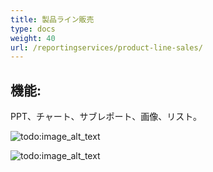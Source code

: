 ```yaml
---
title: 製品ライン販売
type: docs
weight: 40
url: /reportingservices/product-line-sales/
---
```


## **機能:**
PPT、チャート、サブレポート、画像、リスト。

![todo:image_alt_text](product-line-sales_1.png)

![todo:image_alt_text](product-line-sales_2.png)